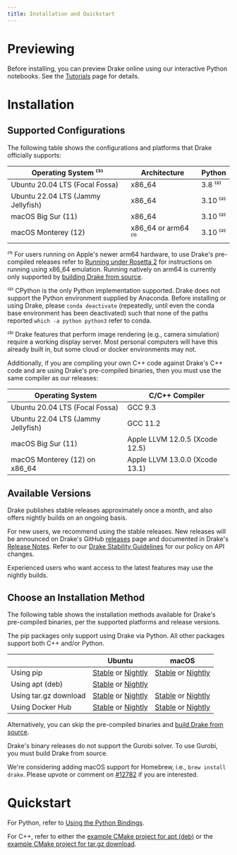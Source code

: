 ```yaml
---
title: Installation and Quickstart
---
```


# Previewing

Before installing, you can preview Drake online using our interactive Python
notebooks. See the [Tutorials](/index.html#tutorials) page for details.

# Installation

## Supported Configurations

The following table shows the configurations and platforms that Drake
officially supports:

| Operating System ⁽³⁾               | Architecture          | Python   |
|------------------------------------|-----------------------|----------|
| Ubuntu 20.04 LTS (Focal Fossa)     | x86_64                | 3.8 ⁽²⁾  |
| Ubuntu 22.04 LTS (Jammy Jellyfish) | x86_64                | 3.10 ⁽²⁾ |
| macOS Big Sur (11)                 | x86_64                | 3.10 ⁽²⁾ |
| macOS Monterey (12)                | x86_64 or arm64 ⁽¹⁾   | 3.10 ⁽²⁾ |

⁽¹⁾ For users running on Apple's newer arm64 hardware, to use Drake's
pre-compiled releases refer to [Running under Rosetta 2](/rosetta2.html) for
instructions on running using x86_64 emulation. Running natively on arm64 is
currently only supported by [building Drake from source](/from_source.html).

⁽²⁾ CPython is the only Python implementation supported.
Drake does not support the Python environment supplied by Anaconda. Before
installing or using Drake, please `conda deactivate` (repeatedly, until even
the conda base environment has been deactivated) such that none of the paths
reported `which -a python python3` refer to conda.

⁽³⁾ Drake features that perform image rendering (e.g., camera simulation)
require a working display server.  Most personal computers will have this
already built in, but some cloud or docker environments may not.

Additionally, if you are compiling your own C++ code against Drake's C++ code
and are using Drake's pre-compiled binaries, then you must use the same
compiler as our releases:

| Operating System                   | C/C++ Compiler                 |
|------------------------------------|--------------------------------|
| Ubuntu 20.04 LTS (Focal Fossa)     | GCC 9.3                        |
| Ubuntu 22.04 LTS (Jammy Jellyfish) | GCC 11.2                       |
| macOS Big Sur (11)                 | Apple LLVM 12.0.5 (Xcode 12.5) |
| macOS Monterey (12) on x86_64      | Apple LLVM 13.0.0 (Xcode 13.1) |

## Available Versions

Drake publishes stable releases approximately once a month, and also
offers nightly builds on an ongoing basis.

For new users, we recommend using the stable releases.  New releases
will be announced on Drake's GitHub
[releases](https://github.com/RobotLocomotion/drake/releases) page and
documented in Drake's [Release Notes](/release_notes/release_notes.html).
Refer to our [Drake Stability Guidelines](/stable.html) for our policy
on API changes.

Experienced users who want access to the latest features may use the
nightly builds.

## Choose an Installation Method

The following table shows the installation methods available for Drake's
pre-compiled binaries, per the supported platforms and release versions.

The pip packages only support using Drake via Python.
All other packages support both C++ and/or Python.

|                       | Ubuntu | macOS |
|-----------------------|--------|-------|
| Using pip             | [Stable](/pip.html#stable-releases) or [Nightly](/pip.html#nightly-releases) | [Stable](/pip.html#stable-releases) or [Nightly](/pip.html#nightly-releases) |
| Using apt (deb)       | [Stable](/apt.html#stable-releases) or [Nightly](/apt.html#nightly-releases) | |
| Using tar.gz download | [Stable](/from_binary.html#stable-releases) or [Nightly](/from_binary.html#nightly-releases) | [Stable](/from_binary.html#stable-releases) or [Nightly](/from_binary.html#nightly-releases) |
| Using Docker Hub      | [Stable](/docker.html#stable-releases) or [Nightly](/docker.html#nightly-releases) | [Stable](/docker.html#stable-releases) or [Nightly](/docker.html#nightly-releases) |

Alternatively, you can skip the pre-compiled binaries and
[build Drake from source](/from_source.html).

Drake's binary releases do not support the Gurobi solver.
To use Gurobi, you must build Drake from source.

We're considering adding macOS support for Homebrew, i.e., ``brew install
drake``.  Please upvote or comment on
[#12782](https://github.com/RobotLocomotion/drake/issues/12782)
if you are interested.

# Quickstart

For Python, refer to
[Using the Python Bindings](/python_bindings.html#using-the-python-bindings).

For C++, refer to either the
[example CMake project for apt (deb)](https://github.com/RobotLocomotion/drake-external-examples/tree/main/drake_cmake_installed_apt)
or the
[example CMake project for tar.gz download](https://github.com/RobotLocomotion/drake-external-examples/tree/main/drake_cmake_installed).

